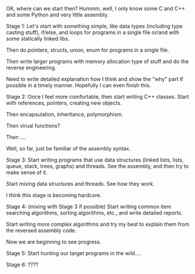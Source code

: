 OK, where can we start then? Hummm, well, I only know some C and C++ and some Python and very little assembly. 

Stage 1:
Let's start with something simple, like data types (including type casting stuff), if/else, and loops for programs in a single file or/and with some statically linked libs.

Then do pointers, structs, union, enum for programs in a single file.

Then write larger programs with memory allocation type of stuff and do the reverse engineering.

Need to write detailed explanation how I think and show the "why" part if possible in a timely manner. Hopefully I can even finish this.


Stage 2: 
Once I feel more comfortable, then start writing C++ classes. Start with references, pointers, creating new objects.

Then encapsulation, inheritance, polymorphism.

Then virual functions?

Then ....

Well, so far, just be familiar of the assembly syntax.


Stage 3:
Start writing programs that use data structures (linked lists, lists, queue, stack, trees, graphs) and threads. See the assembly, and then try to make sense of it. 

Start mixing data structures and threads. See how they work.

I think this stage is becoming hardcore.


Stage 4: (mixing with Stage 3 if possible)
Start writing common item searching algorithms, sorting algorithms, etc., and write detailed reports.

Start writing more complex algorithms and try my best to explain them from the reversed assembly code.

Now we are beginning to see progress.


Stage 5: 
Start hunting our target programs in the wild....


Stage 6: ????